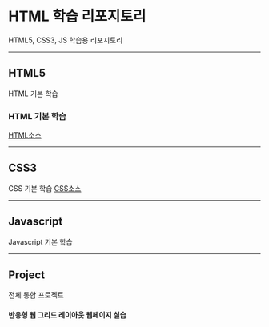 # HTML 학습 리포지토리
HTML5, CSS3, JS 학습용 리포지토리

------------------------------

## HTML5
HTML 기본 학습

### HTML 기본 학습
[HTML소스](https://github.com/hugoMGSung/StudyHtml/tree/main/01_HTML)

-------------------------------

## CSS3
CSS 기본 학습
[CSS소스](https://github.com/hugoMGSung/StudyHtml/tree/main/02_CSS)

-------------------------------

## Javascript
Javascript 기본 학습

-------------------------------

## Project
전체 통합 프로젝트

#### 반응형 웹 그리드 레이아웃 웹페이지 실습


